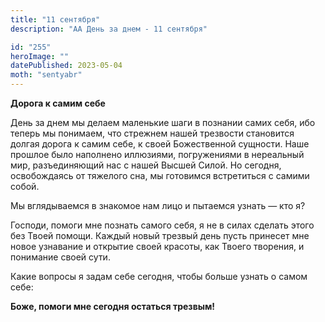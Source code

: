 ```yaml
---
title: "11 сентября"
description: "АА День за днем - 11 сентября"

id: "255"
heroImage: ""
datePublished: 2023-05-04
moth: "sentyabr"
---
```


**Дорога к самим себе**

День за днем мы делаем маленькие шаги в познании самих себя, ибо теперь мы
понимаем, что стрежнем нашей трезвости становится долгая дорога к самим себе,
к своей Божественной сущности. Наше прошлое было наполнено иллюзиями,
погружениями в нереальный мир, разъединяющий нас с нашей Высшей Силой. Но
сегодня, освобождаясь от тяжелого сна, мы готовимся встретиться с самими
собой.

Мы вглядываемся в знакомое нам лицо и пытаемся узнать — кто я?

Господи, помоги мне познать самого себя, я не в силах сделать этого без Твоей
помощи. Каждый новый трезвый день пусть принесет мне новое узнавание и
открытие своей красоты, как Твоего творения, и понимание своей сути.

Какие вопросы я задам себе сегодня, чтобы больше узнать о самом себе:

**Боже, помоги мне сегодня остаться трезвым!**
